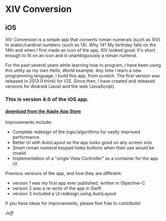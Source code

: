 # XIV Conversion
## iOS

XIV Conversion is a simple app that converts roman numerals (such as XIV) to arabic/cardinal numbers (such as 14).  Why 14?  My birthday falls on the 14th and when I first made an icon of the app, XIV looked good.  It's short enough to fit on an icon and is unambiguously a roman numeral.

For the past several years while learning how to program, I have been using this utility as my own *Hello, World* example.  Any time I learn a new programming language, I build this app, from scratch.  The first version was released in 2013 (I think) for iOS.  Since then, I have created and released versions for Android (Java) and the web (JavaScript).

### This is version 4.0 of the iOS app.  
#### [download from the Apple App Store](https://geo.itunes.apple.com/us/app/xiv-conversion/id630153400?mt=8)
Improvements include:
- Complete redesign of the logic/algorithms for vastly improved performance
- Better UI with AutoLayout so the app looks good on any screen size
- Smart roman numeral keypad hides buttons when their use would be invalid
- Implementation of a "single View Controller" as a container for the app UI

Previous versions of the app, and how they are different:
- version 1 was my first app ever published, written in Objective-C
- version 2 was a re-write of the app in Swift
- version 3 included a UI redesign using AutoLayout

If you have ideas for improvements, please feel free to contribute!

*Jeff*
